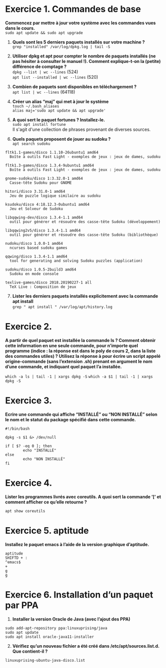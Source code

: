 # Exercice 1. Commandes de base

__Commencez par mettre à jour votre système avec les commandes vues dans le cours.__<br>
`sudo apt update && sudo apt upgrade`

1. __Quels sont les 5 derniers paquets installés sur votre machine ?__<br>
`grep "installed" /var/log/dpkg.log | tail -S`

2. __Utiliser dpkg et apt pour compter le nombre de paquets installés (ne pas hésiter à consulter le manuel !). Comment explique-t-on la (petite) différence de comptage ?__<br>
`dpkg --list | wc --lines` (524)<br>
`apt list --installed | wc --lines` (520)

3. __Combien de paquets sont disponibles en téléchargement ?__<br>
`apt list | wc --lines` (64118)

4. __Créer un alias “maj” qui met à jour le système__<br>
`touch ~/.bash_aliases`<br>
`alias maj='sudo apt update && apt upgrade'`

5. __A quoi sert le paquet fortunes ? Installez-le.__<br>
`sudo apt install fortune`<br>
Il s'agit d'une collection de phrases provenant de diverses sources.

6. __Quels paquets proposent de jouer au sudoku ?__<br>
`apt search sudoku`
```
fltk1.1-games/disco 1.1.10-26ubuntu1 amd64
  Boîte à outils Fast Light - exemples de jeux : jeux de dames, sudoku

fltk1.3-games/disco 1.3.4-9ubuntu1 amd64
  Boîte à outils Fast Light - exemples de jeux : jeux de dames, sudoku

gnome-sudoku/disco 1:3.32.0-1 amd64
  Casse-tête Sudoku pour GNOME

hitori/disco 3.31.0-1 amd64
  Jeu de puzzle logique similaire au sudoku

ksudoku/disco 4:18.12.3-0ubuntu1 amd64
  Jeu et Solveur de Sudoku

libqqwing-dev/disco 1.3.4-1.1 amd64
  outil pour générer et résoudre des casse-tête Sudoku (développement)

libqqwing2v5/disco 1.3.4-1.1 amd64
  outil pour générer et résoudre des casse-tête Sudoku (bibliothèque)

nudoku/disco 1.0.0-1 amd64
  ncurses based sudoku games

qqwing/disco 1.3.4-1.1 amd64
  tool for generating and solving Sudoku puzzles (application)

sudoku/disco 1.0.5-2build3 amd64
  Sudoku en mode console

texlive-games/disco 2018.20190227-1 all
  TeX Live : Composition de jeux
```

7. __Lister les derniers paquets installés explicitement avec la commande apt install__<br>
`grep " apt install " /var/log/apt/history.log`

# Exercice 2.

__A partir de quel paquet est installée la commande ls ? Comment obtenir cette information en une seule
commande, pour n’importe quel programme (indice : la réponse est dans le poly de cours 2, dans la liste des
commandes utiles) ? Utilisez la réponse à pour écrire un script appelé origine-commande (sans l’extension
.sh) prenant en argument le nom d’une commande, et indiquant quel paquet l’a installée.__<br>

`which -a ls | tail -1 | xargs dpkg -S`
`which -a $1 | tail -1 | xargs dpkg -S`

# Exercice 3.

__Ecrire une commande qui affiche “INSTALLÉ” ou “NON INSTALLÉ” selon le nom et le statut du package
spécifié dans cette commande.__<br>

```
#!/bin/bash

dpkg -s $1 &> /dev/null

if [ $? -eq 0 ]; then
        echo "INSTALLÉ"
else
        echo "NON INSTALLÉ"
fi
```

# Exercice 4.

__Lister les programmes livrés avec coreutils. A quoi sert la commande ’\[’ et comment afficher ce qu’elle
retourne ?__<br>

`apt show coreutils`

# Exercice 5. aptitude

__Installez le paquet emacs à l’aide de la version graphique d’aptitude.__<br>

```
aptitude
SHIFTD + :
^emacs$
+
g
g
```

# Exercice 6. Installation d’un paquet par PPA

1. __Installer la version Oracle de Java (avec l’ajout des PPA)__<br>
```
sudo add-apt-repository ppa:linuxuprising/java
sudo apt update
sudo apt install oracle-java11-installer
```

2. __Vérifiez qu’un nouveau fichier a été créé dans /etc/apt/sources.list.d. Que contient-il ?__<br>

`linuxuprising-ubuntu-java-disco.list`
